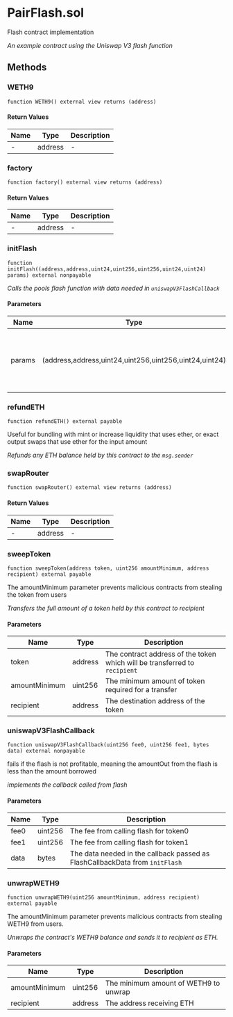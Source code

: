 
# PairFlash.sol

    
Flash contract implementation

    
*An example contract using the Uniswap V3 flash function*
## Methods
### WETH9
```solidity
function WETH9() external view returns (address)
```

            

            
#### Return Values

| Name | Type | Description |
|---|---|---|
| - | address | - |

### factory
```solidity
function factory() external view returns (address)
```

            

            
#### Return Values

| Name | Type | Description |
|---|---|---|
| - | address | - |

### initFlash
```solidity
function initFlash((address,address,uint24,uint256,uint256,uint24,uint24) params) external nonpayable
```

            

            
*Calls the pools flash function with data needed in `uniswapV3FlashCallback`*
#### Parameters

| Name | Type | Description |
|---|---|---|
| params | (address,address,uint24,uint256,uint256,uint24,uint24) | The parameters necessary for flash and the callback, passed in as FlashParams |

### refundETH
```solidity
function refundETH() external payable
```

            
Useful for bundling with mint or increase liquidity that uses ether, or exact output swaps that use ether for the input amount

            
*Refunds any ETH balance held by this contract to the `msg.sender`*
### swapRouter
```solidity
function swapRouter() external view returns (address)
```

            

            
#### Return Values

| Name | Type | Description |
|---|---|---|
| - | address | - |

### sweepToken
```solidity
function sweepToken(address token, uint256 amountMinimum, address recipient) external payable
```

            
The amountMinimum parameter prevents malicious contracts from stealing the token from users

            
*Transfers the full amount of a token held by this contract to recipient*
#### Parameters

| Name | Type | Description |
|---|---|---|
| token | address | The contract address of the token which will be transferred to `recipient` |
| amountMinimum | uint256 | The minimum amount of token required for a transfer |
| recipient | address | The destination address of the token |

### uniswapV3FlashCallback
```solidity
function uniswapV3FlashCallback(uint256 fee0, uint256 fee1, bytes data) external nonpayable
```

            
fails if the flash is not profitable, meaning the amountOut from the flash is less than the amount borrowed

            
*implements the callback called from flash*
#### Parameters

| Name | Type | Description |
|---|---|---|
| fee0 | uint256 | The fee from calling flash for token0 |
| fee1 | uint256 | The fee from calling flash for token1 |
| data | bytes | The data needed in the callback passed as FlashCallbackData from `initFlash` |

### unwrapWETH9
```solidity
function unwrapWETH9(uint256 amountMinimum, address recipient) external payable
```

            
The amountMinimum parameter prevents malicious contracts from stealing WETH9 from users.

            
*Unwraps the contract's WETH9 balance and sends it to recipient as ETH.*
#### Parameters

| Name | Type | Description |
|---|---|---|
| amountMinimum | uint256 | The minimum amount of WETH9 to unwrap |
| recipient | address | The address receiving ETH |


